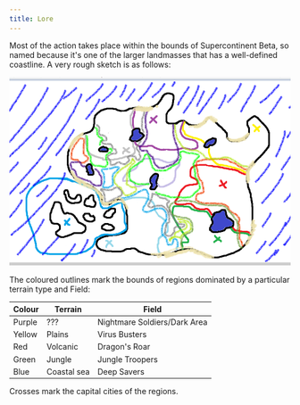 ```yaml
---
title: Lore
---
```

Most of the action takes place within the bounds of Supercontinent Beta, so named because it's one of the larger landmasses that has a well-defined coastline. A very rough sketch is as follows:

![](island-sketch.png)

The coloured outlines mark the bounds of regions dominated by a particular terrain type and Field:


| Colour | Terrain     | Field                        |
|--------|-------------|------------------------------|
| Purple | ???         | Nightmare Soldiers/Dark Area |
| Yellow | Plains      | Virus Busters                |
| Red    | Volcanic    | Dragon's Roar                |
| Green  | Jungle      | Jungle Troopers              |
| Blue   | Coastal sea | Deep Savers                  |

Crosses mark the capital cities of the regions.